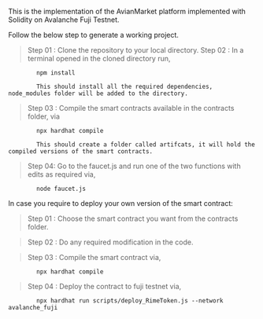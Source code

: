 This is the implementation of the AvianMarket platform implemented with Solidity on Avalanche Fuji Testnet.

Follow the below step to generate a working project.

> Step 01 : Clone the repository to your local directory.
> Step 02 : In a terminal opened in the cloned directory run,

            npm install 

            This should install all the required dependencies, node_modules folder will be added to the directory. 
        
> Step 03 : Compile the smart contracts available in the contracts folder, via

            npx hardhat compile

            This should create a folder called artifcats, it will hold the compiled versions of the smart contracts.

> Step 04: Go to the faucet.js and run one of the two functions with edits as required via,

            node faucet.js


In case you require to deploy your own version of the smart contract:

> Step 01 : Choose the smart contract you want from the contracts folder.

> Step 02 : Do any required modification in the code.

> Step 03 : Compile the smart contract via,

            npx hardhat compile

> Step 04 : Deploy the contract to fuji testnet via,

            npx hardhat run scripts/deploy_RimeToken.js --network avalanche_fuji


